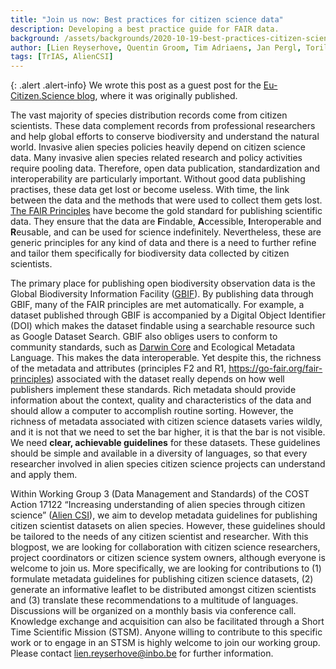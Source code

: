 ```yaml
---
title: "Join us now: Best practices for citizen science data"
description: Developing a best practice guide for FAIR data.
background: /assets/backgrounds/2020-10-19-best-practices-citizen-science-data.jpg
author: [Lien Reyserhove, Quentin Groom, Tim Adriaens, Jan Pergl, Toril Moen, Sofie Meeus]
tags: [TrIAS, AlienCSI]
---
```


{: .alert .alert-info}
We wrote this post as a guest post for the [Eu-Citizen.Science blog](https://eu-citizen.science/blog/2020/10/19/join-us-now-best-practices-citizen-science-data/), where it was originally published.

The vast majority of species distribution records come from citizen scientists. These data complement records from professional researchers and help global efforts to conserve biodiversity and understand the natural world. Invasive alien species policies heavily depend on citizen science data. Many invasive alien species related research and policy activities require pooling data. Therefore, open data publication, standardization and interoperability are particularly important. Without good data publishing practises, these data get lost or become useless. With time, the link between the data and the methods that were used to collect them gets lost. [The FAIR Principles](https://go-fair.org/fair-principles) have become the gold standard for publishing scientific data. They ensure that the data are **F**indable, **A**ccessible, **I**nteroperable and **R**eusable, and can be used for science indefinitely. Nevertheless, these are generic principles for any kind of data and there is a need to further refine and tailor them specifically for biodiversity data collected by citizen scientists.

The primary place for publishing open biodiversity observation data is the Global Biodiversity Information Facility ([GBIF](https://www.gbif.org/)). By publishing data through GBIF, many of the FAIR principles are met automatically. For example, a dataset published through GBIF is accompanied by a Digital Object Identifier (DOI) which makes the dataset findable using a searchable resource such as Google Dataset Search. GBIF also obliges users to conform to community standards, such as [Darwin Core](https://dwc.tdwg.org/) and Ecological Metadata Language. This makes the data interoperable. Yet despite this, the richness of the metadata and attributes (principles F2 and R1, <https://go-fair.org/fair-principles>) associated with the dataset really depends on how well publishers implement these standards. Rich metadata should provide information about the context, quality and characteristics of the data and should allow a computer to accomplish routine sorting. However, the richness of metadata associated with citizen science datasets varies wildly, and it is not that we need to set the bar higher, it is that the bar is not visible. We need **clear, achievable guidelines** for these datasets. These guidelines should be simple and available in a diversity of languages, so that every researcher involved in alien species citizen science projects can understand and apply them. 

Within Working Group 3 (Data Management and Standards) of the COST Action 17122 “Increasing understanding of alien species through citizen science” ([Alien CSI](https://alien-csi.eu)), we aim to develop metadata guidelines for publishing citizen scientist datasets on alien species. However, these guidelines should be tailored to the needs of any citizen scientist and researcher. With this blogpost, we are looking for collaboration with citizen science researchers, project coordinators or citizen science system owners, although everyone is welcome to join us. More specifically, we are looking for contributions to (1) formulate metadata guidelines for publishing citizen science datasets, (2) generate an informative leaflet to be distributed amongst citizen scientists and (3) translate these recommendations to a multitude of languages. Discussions will be organized on a monthly basis via conference call. Knowledge exchange and acquisition can also be facilitated through a Short Time Scientific Mission (STSM). Anyone willing to contribute to this specific work or to engage in an STSM is highly welcome to join our working group. Please contact <lien.reyserhove@inbo.be> for further information.
